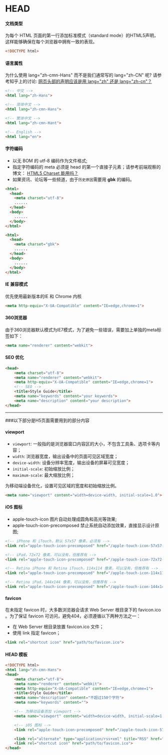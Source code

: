 # HEAD

#### 文档类型
为每个 HTML 页面的第一行添加标准模式（standard mode）的HTML5声明， 这样能够确保在每个浏览器中拥有一致的表现。

```html
<!DOCTYPE html>
```

#### 语言属性
为什么使用 lang="zh-cmn-Hans" 而不是我们通常写的 lang="zh-CN" 呢? 请参考知乎上的讨论: [网页头部的声明应该是用 lang="zh" 还是 lang="zh-cn"？](http://www.zhihu.com/question/20797118)

```html
<!-- 中文 -->
<html lang="zh-Hans">

<!-- 简体中文 -->
<html lang="zh-cmn-Hans">

<!-- 繁体中文 -->
<html lang="zh-cmn-Hant">

<!-- English -->
<html lang="en">
```

#### 字符编码
* 以无 BOM 的 utf-8 编码作为文件格式;
* 指定字符编码的 meta 必须是 head 的第一个直接子元素；请参考前端观察的博文： [HTML5 Charset 能用吗？](http://www.qianduan.net/html5-charset-can-it.html)
* 如果资讯、论坛等一些频道，由于`历史原因`需要用 **gbk** 的编码。

```html
<html>
  <head>
    <meta charset="utf-8">
    ......
  </head>
  <body>
    ......
  </body>
</html>
```
```html
<html>
  <head>
    <meta charset="gbk">
    ......
  </head>
  <body>
    ......
  </body>
</html>
```

#### IE 兼容模式
优先使用最新版本的IE 和 Chrome 内核

```html
<meta http-equiv="X-UA-Compatible" content="IE=edge,chrome=1">
```

#### 360浏览器
由于360浏览器默认模式为IE7模式，为了避免一些错误，需要加上单独的meta标签如下：

```html
<meta name="renderer" content="webkit">
```

#### SEO 优化
```html
<head>
    <meta charset="utf-8">
	<meta name="renderer" content="webkit">
    <meta http-equiv="X-UA-Compatible" content="IE=edge,chrome=1">
    <!-- SEO -->
    <title>Style Guide</title>
    <meta name="keywords" content="your keywords">
    <meta name="description" content="your description"> 
</head>
```

**** 
###以下部分是H5页面需要用到的部分内容

#### viewport
* `viewport`: 一般指的是浏览器窗口内容区的大小，不包含工具条、选项卡等内容；
* `width`: 浏览器宽度，输出设备中的页面可见区域宽度；
* `device-width`: 设备分辨率宽度，输出设备的屏幕可见宽度；
* `initial-scale`: 初始缩放比例；
* `maximum-scale`: 最大缩放比例；

为移动端设备优化，设置可见区域的宽度和初始缩放比例。
```html
<meta name="viewport" content="width=device-width, initial-scale=1.0">
```

#### iOS 图标
* apple-touch-icon 图片自动处理成圆角和高光等效果;
* apple-touch-icon-precomposed 禁止系统自动添加效果，直接显示设计原图;


```html
<!-- iPhone 和 iTouch，默认 57x57 像素，必须有 -->
<link rel="apple-touch-icon-precomposed" href="/apple-touch-icon-57x57-precomposed.png">

<!-- iPad，72x72 像素，可以没有，但推荐有 -->
<link rel="apple-touch-icon-precomposed" href="/apple-touch-icon-72x72-precomposed.png" sizes="72x72">

<!-- Retina iPhone 和 Retina iTouch，114x114 像素，可以没有，但推荐有 -->
<link rel="apple-touch-icon-precomposed" href="/apple-touch-icon-114x114-precomposed.png" sizes="114x114">

<!-- Retina iPad，144x144 像素，可以没有，但推荐有 -->
<link rel="apple-touch-icon-precomposed" href="/apple-touch-icon-144x144-precomposed.png" sizes="144x144">
```

#### favicon
在未指定 favicon 时，大多数浏览器会请求 Web Server 根目录下的 favicon.ico 。为了保证 favicon 可访问，避免404，必须遵循以下两种方法之一：
* 在 Web Server 根目录放置 favicon.ico 文件；
* 使用 link 指定 favicon；

```html
<link rel="shortcut icon" href="path/to/favicon.ico">
```

#### HEAD 模板
```html
<!DOCTYPE html>
<html lang="zh-cmn-Hans">
<head>
    <meta charset="utf-8">
	<meta name="renderer" content="webkit">
    <meta http-equiv="X-UA-Compatible" content="IE=edge,chrome=1">
    <title>Style Guide</title>
    <meta name="description" content="不超过150个字符">
    <meta name="keywords" content=""> 

    <!-- 为移动设备添加 viewport -->
    <meta name="viewport" content="width=device-width, initial-scale=1.0">

    <!-- iOS 图标 -->
    <link rel="apple-touch-icon-precomposed" href="/apple-touch-icon-57x57-precomposed.png">

    <link rel="alternate" type="application/rss+xml" title="RSS" href="/rss.xml" />
    <link rel="shortcut icon" href="path/to/favicon.ico">
</head>
```
